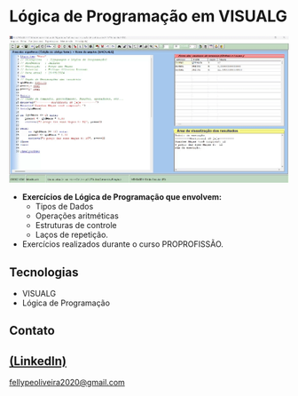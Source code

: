 # Lógica de Programação em VISUALG

 ![preview](./.github/preview.gif)
 
 - **Exercícios de Lógica de Programação que envolvem:** 
    - Tipos de Dados 
    - Operações aritméticas 
    - Estruturas de controle 
    - Laços de repetição.
 - Exercícios realizados durante o curso PROPROFISSÃO.

## Tecnologias
- VISUALG
- Lógica de Programação

## Contato
[(LinkedIn)](https://www.linkedin.com/in/fellype-oliveira-920699230/)
-----
fellypeoliveira2020@gmail.com